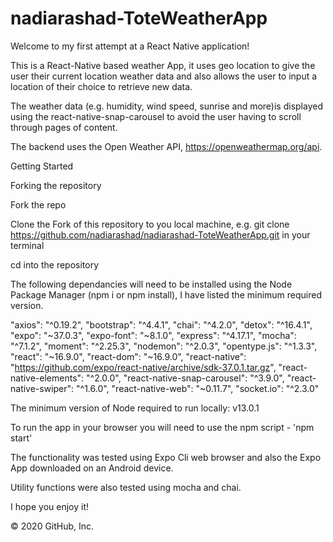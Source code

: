 # nadiarashad-ToteWeatherApp

Welcome to my first attempt at a React Native application!

This is a React-Native based weather App, it uses geo location to give the user their current location weather data and also allows the user to input a location of their choice to retrieve new data.

The weather data (e.g. humidity, wind speed, sunrise and more)is displayed using the react-native-snap-carousel to avoid the user having to scroll through pages of content.

The backend uses the Open Weather API, https://openweathermap.org/api.


Getting Started

Forking the repository

Fork the repo

Clone the Fork of this repository to you local machine, e.g. git clone https://github.com/nadiarashad/nadiarashad-ToteWeatherApp.git in your terminal

cd into the repository 

The following dependancies will need to be installed using the Node Package Manager (npm i or npm install), I have listed the minimum required version.

   "axios": "^0.19.2",
    "bootstrap": "^4.4.1",
    "chai": "^4.2.0",
    "detox": "^16.4.1",
    "expo": "~37.0.3",
    "expo-font": "~8.1.0",
    "express": "^4.17.1",
    "mocha": "^7.1.2",
    "moment": "^2.25.3",
    "nodemon": "^2.0.3",
    "opentype.js": "^1.3.3",
    "react": "~16.9.0",
    "react-dom": "~16.9.0",
    "react-native": "https://github.com/expo/react-native/archive/sdk-37.0.1.tar.gz",
    "react-native-elements": "^2.0.0",
    "react-native-snap-carousel": "^3.9.0",
    "react-native-swiper": "^1.6.0",
    "react-native-web": "~0.11.7",
    "socket.io": "^2.3.0"

The minimum version of Node required to run locally: v13.0.1

To run the app in your browser you will need to use the npm script - 'npm start'

The functionality was tested using Expo Cli web browser and also the Expo App downloaded on an Android device.

Utility functions were also tested using mocha and chai.

I hope you enjoy it! 

© 2020 GitHub, Inc.
